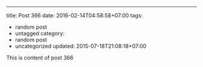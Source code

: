 ---
title: Post 366
date: 2016-02-14T04:58:58+07:00
tags:
  - random post
  - untagged
category:
  - random post
  - uncategorized
updated: 2015-07-18T21:08:18+07:00

This is content of post 366